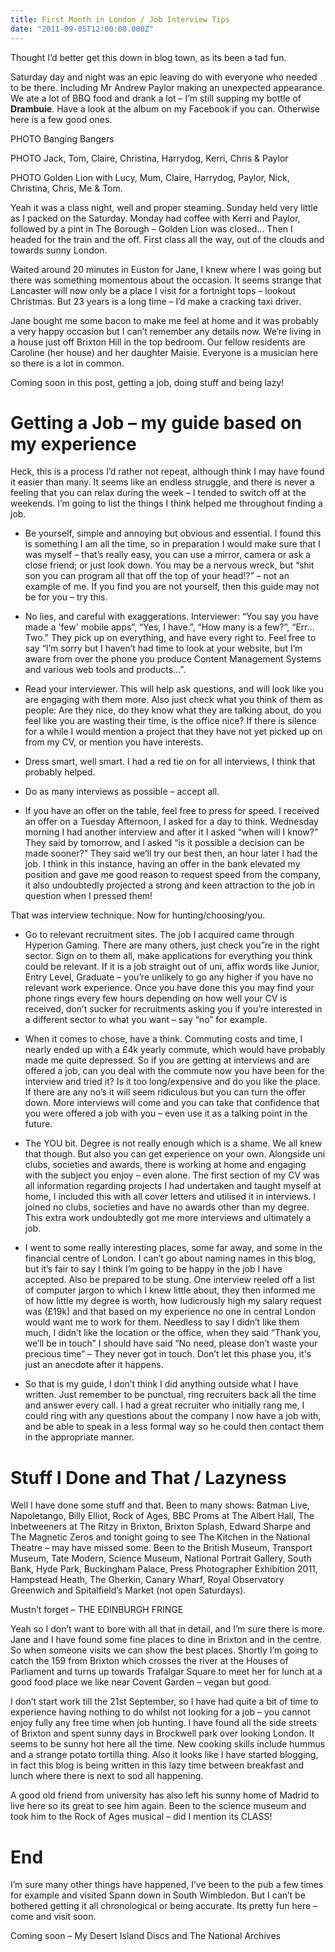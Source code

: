```yaml
---
title: First Month in London / Job Interview Tips
date: "2011-09-05T12:00:00.000Z"
---
```


Thought I’d better get this down in blog town, as its been a tad fun.

Saturday day and night was an epic leaving do with everyone who needed to be
there. Including Mr Andrew Paylor making an unexpected appearance. We ate a lot
of BBQ food and drank a lot – I’m still supping my bottle of **Drambuie**. Have
a look at the album on my Facebook if you can. Otherwise here is a few good ones.

PHOTO Banging Bangers

PHOTO Jack, Tom, Claire, Christina, Harrydog, Kerri, Chris & Paylor

PHOTO Golden Lion with Lucy, Mum, Claire, Harrydog, Paylor, Nick, Christina, Chris, Me & Tom.

Yeah it was a class night, well and proper steaming. Sunday held very little as
I packed on the Saturday. Monday had coffee with Kerri and Paylor, followed by a
pint in The Borough – Golden Lion was closed… Then I headed for the train and
the off. First class all the way, out of the clouds and towards sunny London.

Waited around 20 minutes in Euston for Jane, I knew where I was going but there
was something momentous about the occasion. It seems strange that Lancaster will
now only be a place I visit for a fortnight tops – lookout Christmas. But 23
years is a long time – I’d make a cracking taxi driver.

Jane bought me some bacon to make me feel at home and it was probably a very
happy occasion but I can’t remember any details now. We’re living in a house
just off Brixton Hill in the top bedroom. Our fellow residents are Caroline (her
house) and her daughter Maisie. Everyone is a musician here so there is a lot in
common.

Coming soon in this post, getting a job, doing stuff and being lazy!

# Getting a Job – my guide based on my experience
Heck, this is a process I’d rather not repeat, although think I may have found
it easier than many. It seems like an endless struggle, and there is never a
feeling that you can relax during the week – I tended to switch off at the
weekends. I’m going to list the things I think helped me throughout finding a
job.

* Be yourself, simple and annoying but obvious and essential. I found this is
something I am all the time, so in preparation I would make sure that I was
myself – that’s really easy, you can use a mirror, camera or ask a close friend;
or just look down. You may be a nervous wreck, but “shit son you can program all
that off the top of your head!?” – not an example of me. If you find you are not
yourself, then this guide may not be for you – try this.

* No lies, and careful with exaggerations. Interviewer: “You say you have made a
'few' mobile apps”, “Yes, I have.”, “How many is a few?”, “Err… Two.” They pick
up on everything, and have every right to. Feel free to say “I’m sorry but I
haven’t had time to look at your website, but I’m aware from over the phone you
produce Content Management Systems and various web tools and products...”.

* Read your interviewer. This will help ask questions, and will look like you
are engaging with them more. Also just check what you think of them as people:
Are they nice, do they know what they are talking about, do you feel like you
are wasting their time, is the office nice? If there is silence for a while I
would mention a project that they have not yet picked up on from my CV, or
mention you have interests.

* Dress smart, well smart. I had a red tie on for all interviews, I think that
probably helped.

* Do as many interviews as possible – accept all.

* If you have an offer on the table, feel free to press for speed. I received an
offer on a Tuesday Afternoon, I asked for a day to think. Wednesday morning I
had another interview and after it I asked “when will I know?” They said by
tomorrow, and I asked “is it possible a decision can be made sooner?” They said
we’ll try our best then, an hour later I had the job. I think in this instance,
having an offer in the bank elevated my position and gave me good reason to
request speed from the company, it also undoubtedly projected a strong and keen
attraction to the job in question when I pressed them!

That was interview technique. Now for hunting/choosing/you.

* Go to relevant recruitment sites. The job I acquired came through Hyperion
Gaming. There are many others, just check you”re in the right sector. Sign on to
them all, make applications for everything you think could be relevant. If it is
a job straight out of uni, affix words like Junior, Entry Level, Graduate –
you’re unlikely to go any higher if you have no relevant work experience. Once
you have done this you may find your phone rings every few hours depending on
how well your CV is received, don’t sucker for recruitments asking you if you’re
interested in a different sector to what you want – say “no” for example.

* When it comes to chose, have a think. Commuting costs and time, I nearly ended
up with a £4k yearly commute, which would have probably made me quite depressed. 
So if you are getting at interviews and are offered a job, can you deal with the
commute now you have been for the interview and tried it? Is it too 
long/expensive and do you like the place. If there are any no’s it will seem
ridiculous but you can turn the offer down. More interviews will come and you
can take that confidence that you were offered a job with you – even use it as a
talking point in the future.

* The YOU bit. Degree is not really enough which is a shame. We all knew that
though. But also you can get experience on your own. Alongside uni clubs,
societies and awards, there is working at home and engaging with the subject you
enjoy – even alone. The first section of my CV was all information regarding 
projects I had undertaken and taught myself at home, I included this with all
cover letters and utilised it in interviews. I joined no clubs, societies and
have no awards other than my degree. This extra work undoubtedly got me more
interviews and ultimately a job.

* I went to some really interesting places, some far away, and some in the
financial centre of London. I can’t go about naming names in this blog, but it’s
fair to say I think I’m going to be happy in the job I have accepted. Also be
prepared to be stung. One interview reeled off a list of computer jargon to
which I knew little about, they then informed me of how little my degree is
worth, how ludicrously high my salary request was (£19k) and that based on my
experience no one in central London would want me to work for them. Needless to
say I didn’t like them much, I didn’t like the location or the office, when they
said “Thank you, we’ll be in touch” I should have said “No need, please don’t
waste your precious time” – They never got in touch. Don’t let this phase you,
it's just an anecdote after it happens.

* So that is my guide, I don’t think I did anything outside what I have written.
Just remember to be punctual, ring recruiters back all the time and answer every
call. I had a great recruiter who initially rang me, I could ring with any
questions about the company I now have a job with, and be able to speak in a
less formal way so he could then contact them in the appropriate manner.

# Stuff I Done and That / Lazyness
Well I have done some stuff and that. Been to many shows: Batman Live,
Napoletango, Billy Elliot, Rock of Ages, BBC Proms at The Albert Hall,
The Inbetweeners at The Ritzy in Brixton, Brixton Splash, Edward Sharpe and The
Magnetic Zeros and tonight going to see The Kitchen in the National Theatre –
may have missed some. Been to the British Museum, Transport Museum, Tate Modern,
Science Museum, National Portrait Gallery, South Bank, Hyde Park, Buckingham
Palace, Press Photographer Exhibition 2011, Hampstead Heath, The Gherkin, Canary
Wharf, Royal Observatory Greenwich and Spitalfield’s Market (not open Saturdays).

Mustn’t forget – THE EDINBURGH FRINGE

Yeah so I don’t want to bore with all that in detail, and I’m sure there is
more. Jane and I have found some fine places to dine in Brixton and in the
centre. So when someone visits we can show the best places. Shortly I’m going to
catch the 159 from Brixton which crosses the river at the Houses of Parliament
and turns up towards Trafalgar Square to meet her for lunch at a good food place
we like near Covent Garden – vegan but good.

I don’t start work till the 21st September, so I have had quite a bit of time to
experience having nothing to do whilst not looking for a job – you cannot enjoy
fully any free time when job hunting. I have found all the side streets of
Brixton and spent sunny days in Brockwell park over looking London. It seems to
be sunny hot here all the time. New cooking skills include hummus and a strange
potato tortilla thing. Also it looks like I have started blogging, in fact this
blog is being written in this lazy time between breakfast and lunch where there
is next to sod all happening.

A good old friend from university has also left his sunny home of Madrid to live
here so its great to see him again. Been to the science museum and took him to
the Rock of Ages musical – did I mention its CLASS!

# End
I’m sure many other things have happened, I’ve been to the pub a few times for
example and visited Spann down in South Wimbledon. But I can’t be bothered
getting it all chronological or being accurate. Its pretty fun here – come and
visit soon.

Coming soon – My Desert Island Discs and The National Archives